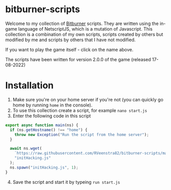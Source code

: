 # bitburner-scripts
Welcome to my collection of [Bitburner](https://danielyxie.github.io/bitburner/) scripts. They are written using the in-game language of NetscriptJS, which is a mutation of Javascript.
This collection is a combination of my own scripts, scripts created by others but modified by me and scripts by others that I have not modified.

If you want to play the game itself - click on the name above.

The scripts have been written for version 2.0.0 of the game (released 17-08-2022)

# Installation
1. Make sure you're on your home server if you're not (you can quickly go home by running `home` in the console).
2. To use this collection create a script, for example `nano start.js`
3. Enter the following code in this script

```javascript
export async function main(ns) {
  if (ns.getHostname() !== "home") {
    throw new Exception("Run the script from the home server");
  }

  await ns.wget(
    `https://raw.githubusercontent.com/RVeenstra82/bitburner-scripts/main/src/initHacking.js?ts=${new Date().getTime()}`,
    "initHacking.js"
  );
  ns.spawn("initHacking.js", 1);
}
```

4. Save the script and start it by typeing `run start.js`
